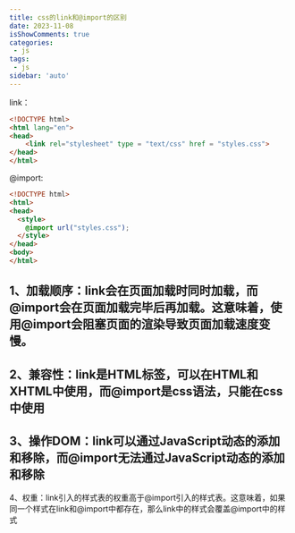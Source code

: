 ```yaml
---
title: css的link和@import的区别
date: 2023-11-08
isShowComments: true    
categories:
 - js
tags:
 - js
sidebar: 'auto'
---
```

link：
```html
<!DOCTYPE html>
<html lang="en">
<head>
    <link rel="stylesheet" type = "text/css" href = "styles.css">
</head>
</html>
```

@import:
```html
<!DOCTYPE html>
<html>
<head>
  <style>
    @import url("styles.css");
  </style>
</head>
<body>
</html>
```


1、加载顺序：link会在页面加载时同时加载，而@import会在页面加载完毕后再加载。这意味着，使用@import会阻塞页面的渲染导致页面加载速度变慢。
---

2、兼容性：link是HTML标签，可以在HTML和XHTML中使用，而@import是css语法，只能在css中使用
---

3、操作DOM：link可以通过JavaScript动态的添加和移除，而@import无法通过JavaScript动态的添加和移除
---

4、权重：link引入的样式表的权重高于@import引入的样式表。这意味着，如果同一个样式在link和@import中都存在，那么link中的样式会覆盖@import中的样式
